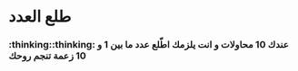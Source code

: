 <h1> طلع العدد</h1>
<h3>:thinking::thinking: عندك 10 محاولات و انت يلزمك اطّلع عدد ما بين 1 و 10 زعمة تنجم روحك</h3>